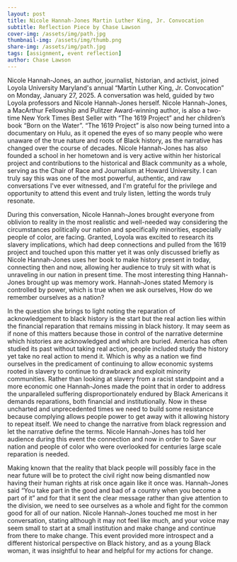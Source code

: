 ```yaml
---
layout: post
title: Nicole Hannah-Jones Martin Luther King, Jr. Convocation 
subtitle: Reflection Piece by Chase Lawson
cover-img: /assets/img/path.jpg
thumbnail-img: /assets/img/thumb.png
share-img: /assets/img/path.jpg
tags: [assignment, event reflection]
author: Chase Lawson
---
```


Nicole Hannah-Jones, an author, journalist, historian, and activist, joined Loyola University Maryland's annual “Martin Luther King, Jr. Convocation” on Monday, January 27, 2025. A conversation was held, guided by two Loyola professors and Nicole Hannah-Jones herself. Nicole Hannah-Jones, a MacArthur Fellowship and Pulitzer Award-winning author, is also a two-time New York Times Best Seller with “The 1619 Project” and her children’s book “Born on the Water”. “The 1619 Project” is also now being turned into a documentary on Hulu, as it opened the eyes of so many people who were unaware of the true nature and roots of Black history, as the narrative has changed over the course of decades. Nicole Hannah-Jones has also founded a school in her hometown and is very active within her historical project and contributions to the historical and Black community as a whole, serving as the Chair of Race and Journalism at Howard University. I can truly say this was one of the most powerful, authentic, and raw conversations I've ever witnessed, and I'm grateful for the privilege and opportunity to attend this event and truly listen, letting the words truly resonate. 

During this conversation, Nicole Hannah-Jones brought everyone from oblivion to reality in the most realistic and well-needed way considering the circumstances politically our nation and specifically minorities, especially people of color, are facing. Granted, Loyola was excited to research its slavery implications, which had deep connections and pulled from the 1619 project and touched upon this matter yet it was only discussed briefly as Nicole Hannah-Jones uses her book to make history present in today, connecting then and now, allowing her audience to truly sit with what is unraveling in our nation in present time. The most interesting thing Hannah-Jones brought up was memory work. Hannah-Jones stated Memory is controlled by power, which is true when we ask ourselves, How do we remember ourselves as a nation?

In the question she brings to light noting the reparation of acknowledgement to black history is the start but the real action lies within the financial reparation that remains missing in black history. It may seem as if none of this matters because those in control of the narrative determine which histories are acknowledged and which are buried. America has often studied its past without taking real action, people included study the history yet take no real action to mend it. Which is why as a nation we find ourselves in the predicament of continuing to allow economic systems rooted in slavery to continue to drawbrack and exploit minority communities. Rather than looking at slavery from a racist standpoint and a more economic one Hannah-Jones made the point that in order to address the unparalleled suffering disproportionately endured by Black Americans it demands reparations, both financial and institutionally. Now in these uncharted and unprecedented times we need to build some resistance because complying allows people power to get away with it allowing history to repeat itself. We need to change the narrative from black regression and let the narrative define the terms. Nicole Hannah-Jones has told her audience during this event the connection and now in order to Save our nation and people of color who were overlooked for centuries large scale reparation is needed. 

Making known that the reality that black people will possibly face in the near future will be to protect the civil right now being dismantled now having their human rights at risk once again like it once was. Hannah-Jones said “You take part in the good and bad of a country when you become a part of it” and for that it sent the clear message rather than give attention to the division, we need to see ourselves as a whole and fight for the common good for all of our nation. Nicole Hannah-Jones touched me most in her conversation, stating although it may not feel like much, and your voice may seem small to start at a small institution and make change and continue from there to make change. This event provided more introspect and a different historical perspective on Black history, and as a young Black woman, it was insightful to hear and helpful for my actions for change.